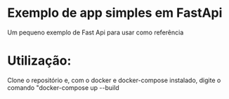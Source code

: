 # Exemplo de app simples em FastApi
Um pequeno exemplo de Fast Api para usar como referência

# Utilização:
Clone o repositório e, com o docker e docker-compose instalado, digite o comando "docker-compose up --build

